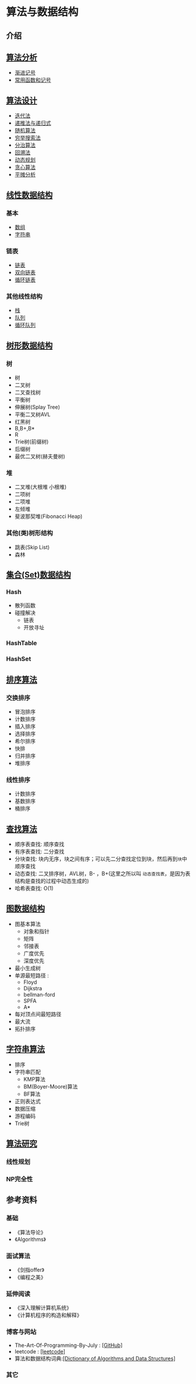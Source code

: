 # 算法与数据结构

## 介绍

## [算法分析](./算法分析/README.md)

* [渐进记号](./算法分析/README.md#渐进记号)
* [常用函数和记号](./算法分析/README.md#常用函数和记号)

## [算法设计](./算法设计/README.md)

* [迭代法](./算法设计/iterative.md)
* [递推法与递归式](./算法设计/recursion.md)
* [随机算法](./算法设计/random.md)
* [穷举搜索法](./算法设计/brute-force-search.md)
* [分治算法](./算法设计/divide-and-conquer.md)
* [回溯法](./算法设计/backtracking.md)
* [动态规划](./算法设计/dynamic-programing.md)
* [贪心算法](./算法设计/greedy.md)
* [平摊分析](./算法设计/amortized-analysis.md)

## [线性数据结构](./线性数据结构/README.md)

### 基本

* [数组](./线性数据结构/1.Array.md)
* [字符串](./线性数据结构/2.String.md)

### 链表

* [链表](./线性数据结构/3.LinkedList.md)
* [双向链表](./线性数据结构/4.DoubleLinkedList.md)
* [循环链表](./线性数据结构/5.CircleLinkedList.md)

### 其他线性结构

* [栈](./线性数据结构/6.Stack.md)
* [队列](./线性数据结构/7.Queue.md)
* [循环队列](./线性数据结构/8.CircleQueue.md)

## [树形数据结构](./树形数据结构/README.md)

### 树

* 树
* 二叉树
* 二叉查找树
* 平衡树
* 伸展树(Splay Tree)
* 平衡二叉树AVL
* 红黑树
* B,B+,B*
* R
* Trie树(前缀树)
* 后缀树
* 最优二叉树(赫夫曼树)

### 堆

* 二叉堆(大根堆 小根堆)
* 二项树
* 二项堆
* 左倾堆
* 斐波那契堆(Fibonacci Heap)

### 其他(类)树形结构

* 跳表(Skip List)
* 森林

## [集合(Set)数据结构](./集合数据结构/README.md)

### Hash

* 散列函数
* 碰撞解决
  * 链表
  * 开放寻址

### HashTable

### HashSet

## [排序算法](./排序算法/README.md)

### 交换排序

* 冒泡排序
* 计数排序
* 插入排序
* 选择排序
* 希尔排序
* 快排
* 归并排序
* 堆排序

### 线性排序

* 计数排序
* 基数排序
* 桶排序
  
## [查找算法](./查找算法/README.md)

* 顺序表查找: 顺序查找  
* 有序表查找: 二分查找  
* 分块查找: 块内无序，块之间有序；可以先二分查找定位到块，然后再到`块`中顺序查找  
* 动态查找: 二叉排序树，AVL树，B- ，B+(这里之所以叫 `动态查找表`，是因为表结构是查找的过程中动态生成的)
* 哈希表查找: O(1)

## [图数据结构](./图数据结构/README.md)

* 图基本算法
  * 对象和指针
  * 矩阵
  * 邻接表
  * 广度优先
  * 深度优先
* 最小生成树
* 单源最短路径 :
  * Floyd
  * Dijkstra
  * bellman-ford
  * SPFA
  * A*
* 每对顶点间最短路径
* 最大流
* 拓扑排序

## [字符串算法](./字符串算法/README.md)

* 排序
* 字符串匹配
  * KMP算法  
  * BM(Boyer-Moore)算法  
  * BF算法
* 正则表达式
* 数据压缩
* 游程编码
* Trie树

## [算法研究](./算法研究/README.md)

### 线性规划

### NP完全性

## 参考资料

### 基础

* 《算法导论》
* 《Algorithms》

### 面试算法

* 《剑指offer》
* 《编程之美》

### 延伸阅读

* 《深入理解计算机系统》
* 《计算机程序的构造和解释》

### 博客与网站

* The-Art-Of-Programming-By-July : [\[GitHub\]](https:/github.com/julycoding/The-Art-Of-Programming-By-July)
* leetcode : [[leetcode]](http:/leetcode.com/)
* 算法和数据结构词典:[[Dictionary of Algorithms and Data Structures]](https:/xlinux.nist.gov/dads/)

### 其它